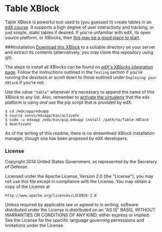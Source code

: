 Table XBlock
============
Table XBlock is powerful tool used to (you guessed it) create tables in an [edX course](https://www.edx.org/). It supports a high degree of user interactivity and tracking, or just simple, static tables if desired. If you're unfamiliar with edX, its open source platform, or XBlocks, then [this may be a good place to start](http://code.edx.org/).

###Installation
[Download this XBlock](https://github.com/mickmuzac/Table-XBlock/archive/master.zip) to a suitable directory on your server and extract its contents (alternatively, you may clone this repository using git).

The steps to install all XBlocks can be found on [edX's XBlocks integration page](https://github.com/edx/edx-platform/blob/master/docs/en_us/developers/source/xblocks.rst#testing). Follow the instructions outlined in the `Testing` section if you're running the devstack or scroll down to those outlined under `Deploying your XBlock` if you're not. 

Use the value `"table"` whenever it's necessary to append the name of this XBlock to any list. Also, remember to [activate the virtualenv](http://docs.python-guide.org/en/latest/dev/virtualenvs/#basic-usage) that the edx platform is using *and* use the pip script that is provided by edX.

```shell
$ cd /edx/app/edxapp
$ source venvs/edxapp/bin/activate 
$ sudo -u edxapp /edx/bin/pip.edxapp install /path/to/Table-XBlock
$ deactivate
```

As of the writing of this readme, there is no streamlined XBlock installation manager, though one has been proposed by edX developers.

### License

Copyright 2014 United States Government, as represented by the Secretary of Defense.

Licensed under the Apache License, Version 2.0 (the "License");
you may not use this file except in compliance with the License.
You may obtain a copy of the License at

    http://www.apache.org/licenses/LICENSE-2.0

Unless required by applicable law or agreed to in writing, software
distributed under the License is distributed on an "AS IS" BASIS,
WITHOUT WARRANTIES OR CONDITIONS OF ANY KIND, either express or implied.
See the License for the specific language governing permissions and
limitations under the License.
